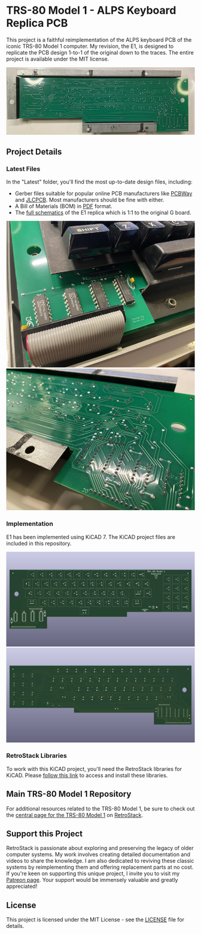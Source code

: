 # TRS-80 Model 1 - ALPS Keyboard Replica PCB

This project is a faithful reimplementation of the ALPS keyboard PCB of the iconic TRS-80 Model 1 computer. My revision, the E1, is designed to replicate the PCB design 1-to-1 of the original down to the traces. The entire project is available under the MIT license.

![E1 Replica](/Latest/TRS80_Model_I_Keyboard_ALPS_E1_Photo.png)

## Project Details

### Latest Files

In the "Latest" folder, you'll find the most up-to-date design files, including:

- Gerber files suitable for popular online PCB manufacturers like [PCBWay](/Latest/TRS80_Model_I_Keyboard_ALPS_E1_Gerber_PCBWay.zip) and [JLCPCB](/Latest/TRS80_Model_I_Keyboard_ALPS_E1_Gerber_JLCPCB.zip). Most manufacturers should be fine with either.
- A Bill of Materials (BOM) in [PDF](/Latest/TRS80_Model_I_Keyboard_ALPS_E1_BOM.pdf) format.
- The [full schematics](/Latest/TRS80_Model_I_Keyboard_ALPS_E1_Schematics.pdf) of the E1 replica which is 1:1 to the original G board.

![E1A Replica](/Images/IMG_1319.png)
![E1A Replica](/Images/IMG_1322.png)

### Implementation

E1 has been implemented using KiCAD 7. The KiCAD project files are included in this repository.

![E1 Replica Front](/Latest/TRS80_Model_I_Keyboard_ALPS_E1_3D_Front.png)
![E1 Replica Back](/Latest/TRS80_Model_I_Keyboard_ALPS_E1_3D_Back.png)

### RetroStack Libraries

To work with this KiCAD project, you'll need the RetroStack libraries for KiCAD. Please [follow this link](https://www.github.com/RetroStack/KiCAD-Libraries) to access and install these libraries.

## Main TRS-80 Model 1 Repository

For additional resources related to the TRS-80 Model 1, be sure to check out the [central page for the TRS-80 Model 1](https://www.github.com/RetroStack/TRS-80-Model-I) on [RetroStack](https://www.github.com/RetroStack).

## Support this Project

RetroStack is passionate about exploring and preserving the legacy of older computer systems. My work involves creating detailed documentation and videos to share the knowledge. I am also dedicated to reviving these classic systems by reimplementing them and offering replacement parts at no cost. If you're keen on supporting this unique project, I invite you to visit my [Patreon page](https://www.patreon.com/RetroStack). Your support would be immensely valuable and greatly appreciated!

## License

This project is licensed under the MIT License - see the [LICENSE](LICENSE) file for details.
